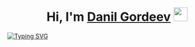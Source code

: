 <h1 align="center">Hi, I'm <a href="https://dangor220.github.io/" target="_blank">Danil Gordeev</a> 
<img src="https://github.com/blackcater/blackcater/raw/main/images/Hi.gif" height="32"/></h1>

[![Typing SVG](https://readme-typing-svg.herokuapp.com?size=30&duration=4000&color=CB504C&center=true&width=820&lines=Junior;Front-end;Developer)](https://git.io/typing-svg)
